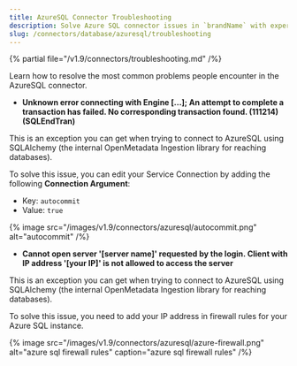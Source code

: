 ```yaml
---
title: AzureSQL Connector Troubleshooting
description: Solve Azure SQL connector issues in `brandName` with expert troubleshooting guides. Fix common connection problems, authentication errors, and data ing...
slug: /connectors/database/azuresql/troubleshooting
---
```


{% partial file="/v1.9/connectors/troubleshooting.md" /%}

Learn how to resolve the most common problems people encounter in the AzureSQL connector.

* **Unknown error connecting with Engine [...]; An attempt to complete a transaction has failed. No corresponding transaction found. (111214) (SQLEndTran)**

This is an exception you can get when trying to connect to AzureSQL using SQLAlchemy (the internal OpenMetadata Ingestion
library for reaching databases).

To solve this issue, you can edit your Service Connection by adding the following **Connection Argument**:
- Key: `autocommit`
- Value: `true`

{% image
src="/images/v1.9/connectors/azuresql/autocommit.png"
alt="autocommit" /%}


 
* **Cannot open server '[server name]' requested by the login. Client with IP address '[your IP]' is not allowed to access the server**

This is an exception you can get when trying to connect to AzureSQL using SQLAlchemy (the internal OpenMetadata Ingestion library for reaching databases).


To solve this issue, you need to add your IP address in firewall rules for your Azure SQL instance.

{% image
src="/images/v1.9/connectors/azuresql/azure-firewall.png"
alt="azure sql firewall rules"
caption="azure sql firewall rules" /%}


